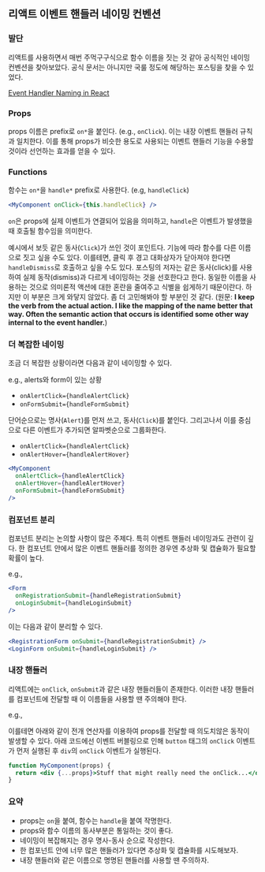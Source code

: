 ## 리액트 이벤트 핸들러 네이밍 컨벤션

### 발단

리액트를 사용하면서 매번 주먹구구식으로 함수 이름을 짓는 것 같아 공식적인 네이밍 컨벤션을 찾아보았다. 공식 문서는 아니지만 국룰 정도에 해당하는 포스팅을 찾을 수 있었다.

[Event Handler Naming in React](https://jaketrent.com/post/naming-event-handlers-react)

### Props

props 이름은 prefix로 `on*`을 붙인다. (e.g., `onClick`). 이는 내장 이벤트 핸들러 규칙과 일치한다. 이를 통해 props가 비슷한 용도로 사용되는 이벤트 핸들러 기능을 수용할 것이라 선언하는 효과를 얻을 수 있다.

### Functions

함수는 `on*`을 `handle*` prefix로 사용한다. (e.g, `handleClick`)

```jsx
<MyComponent onClick={this.handleClick} />
```

`on`은 props에 실제 이벤트가 연결되어 있음을 의미하고, `handle`은 이벤트가 발생했을 때 호출될 함수임을 의미한다.

예시에서 보듯 같은 동사(`Click`)가 쓰인 것이 포인트다. 기능에 따라 함수를 다른 이름으로 짓고 싶을 수도 있다. 이를테면, 클릭 후 경고 대화상자가 닫아져야 한다면 `handleDismiss`로 호출하고 싶을 수도 있다. 포스팅의 저자는 같은 동사(click)를 사용하여 실제 동작(dismiss)과 다르게 네이밍하는 것을 선호한다고 한다. 동일한 이름을 사용하는 것으로 의미론적 액션에 대한 혼란을 줄여주고 식별을 쉽게하기 때문이란다. 하지만 이 부분은 크게 와닿지 않았다. 좀 더 고민해봐야 할 부분인 것 같다. (원문: **I keep the verb from the actual action. I like the mapping of the name better that way. Often the semantic action that occurs is identified some other way internal to the event handler.**)

### 더 복잡한 네이밍

조금 더 복잡한 상황이라면 다음과 같이 네이밍할 수 있다.

e.g., alerts와 form이 있는 상황

- `onAlertClick={handleAlertClick}`
- `onFormSubmit={handleFormSubmit}`

단어순으로는 명사(`Alert`)를 먼저 쓰고, 동사(`Click`)를 붙인다. 그리고나서 이를 중심으로 다른 이벤트가 추가되면 알파벳순으로 그룹화한다.

- `onAlertClick={handleAlertClick}`
- `onAlertHover={handleAlertHover}`

```jsx
<MyComponent
  onAlertClick={handleAlertClick}
  onAlertHover={handleAlertHover}
  onFormSubmit={handleFormSubmit}
/>
```

### 컴포넌트 분리

컴포넌트 분리는 논의할 사항이 많은 주제다. 특히 이벤트 핸들러 네이밍과도 관련이 깊다. 한 컴포넌트 안에서 많은 이벤트 핸들러를 정의한 경우엔 추상화 및 캡슐화가 필요할 확률이 높다.

e.g.,

```jsx
<Form
  onRegistrationSubmit={handleRegistrationSubmit}
  onLoginSubmit={handleLoginSubmit}
/>
```

이는 다음과 같이 분리할 수 있다.

```jsx
<RegistrationForm onSubmit={handleRegistrationSubmit} />
<LoginForm onSubmit={handleLoginSubmit} />
```

### 내장 핸들러

리액트에는 `onClick`, `onSubmit`과 같은 내장 핸들러들이 존재한다. 이러한 내장 핸들러를 컴포넌트에 전달할 때 이 이름들을 사용할 땐 주의해야 한다.

e.g.,

이를테면 아래와 같이 전개 연산자를 이용하여 props를 전달할 때 의도치않은 동작이 발생할 수 있다. 아래 코드에선 이벤트 버블링으로 인해 `button` 태그의 `onClick` 이벤트가 먼저 실행된 후 `div`의 `onClick` 이벤트가 실행된다.

```jsx
function MyComponent(props) {
  return <div {...props}>Stuff that might really need the onClick...</div>;
}
```

### 요약

- props는 `on`을 붙여, 함수는 `handle`을 붙여 작명한다.
- props와 함수 이름의 동사부분은 통일하는 것이 좋다.
- 네이밍이 복잡해지는 경우 명사-동사 순으로 작성한다.
- 한 컴포넌트 안에 너무 많은 핸들러가 있다면 추상화 및 캡슐화를 시도해보자.
- 내장 핸들러와 같은 이름으로 명명된 핸들러를 사용할 땐 주의하자.
